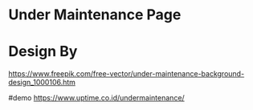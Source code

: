 # Under Maintenance Page
# Design By
 https://www.freepik.com/free-vector/under-maintenance-background-design_1000106.htm

#demo
https://www.uptime.co.id/undermaintenance/
